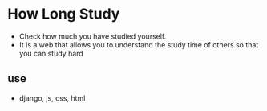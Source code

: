 

# How Long Study 
- Check how much you have studied yourself.
- It is a web that allows you to understand the study time of others so that you can study hard

## use
- django, js, css, html 
